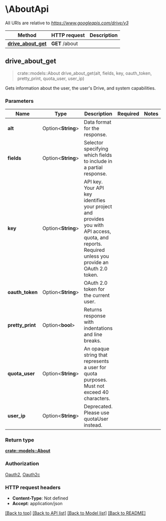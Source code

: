 # \AboutApi

All URIs are relative to *https://www.googleapis.com/drive/v3*

Method | HTTP request | Description
------------- | ------------- | -------------
[**drive_about_get**](AboutApi.md#drive_about_get) | **GET** /about | 



## drive_about_get

> crate::models::About drive_about_get(alt, fields, key, oauth_token, pretty_print, quota_user, user_ip)


Gets information about the user, the user's Drive, and system capabilities.

### Parameters


Name | Type | Description  | Required | Notes
------------- | ------------- | ------------- | ------------- | -------------
**alt** | Option<**String**> | Data format for the response. |  |
**fields** | Option<**String**> | Selector specifying which fields to include in a partial response. |  |
**key** | Option<**String**> | API key. Your API key identifies your project and provides you with API access, quota, and reports. Required unless you provide an OAuth 2.0 token. |  |
**oauth_token** | Option<**String**> | OAuth 2.0 token for the current user. |  |
**pretty_print** | Option<**bool**> | Returns response with indentations and line breaks. |  |
**quota_user** | Option<**String**> | An opaque string that represents a user for quota purposes. Must not exceed 40 characters. |  |
**user_ip** | Option<**String**> | Deprecated. Please use quotaUser instead. |  |

### Return type

[**crate::models::About**](About.md)

### Authorization

[Oauth2](../README.md#Oauth2), [Oauth2c](../README.md#Oauth2c)

### HTTP request headers

- **Content-Type**: Not defined
- **Accept**: application/json

[[Back to top]](#) [[Back to API list]](../README.md#documentation-for-api-endpoints) [[Back to Model list]](../README.md#documentation-for-models) [[Back to README]](../README.md)


